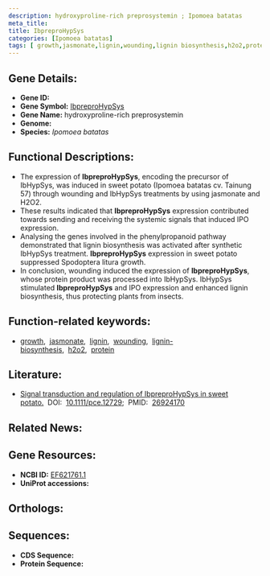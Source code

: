 ```yaml
---
description: hydroxyproline-rich preprosystemin ; Ipomoea batatas
meta_title:
title: IbpreproHypSys
categories: [Ipomoea batatas]
tags: [ growth,jasmonate,lignin,wounding,lignin biosynthesis,h2o2,protein ]
---
```


## Gene Details:
- **Gene ID:** []()
- **Gene Symbol:** <u>IbpreproHypSys</u>
- **Gene Name:** hydroxyproline-rich preprosystemin
- **Genome:** []()
- **Species:** *Ipomoea batatas*

## Functional Descriptions:
   - The expression of **IbpreproHypSys**, encoding the precursor of IbHypSys, was induced in sweet potato (Ipomoea batatas cv. Tainung 57) through wounding and IbHypSys treatments by using jasmonate and H2O2.
   - These results indicated that **IbpreproHypSys** expression contributed towards sending and receiving the systemic signals that induced IPO expression.
   - Analysing the genes involved in the phenylpropanoid pathway demonstrated that lignin biosynthesis was activated after synthetic IbHypSys treatment. **IbpreproHypSys** expression in sweet potato suppressed Spodoptera litura growth.
   - In conclusion, wounding induced the expression of **IbpreproHypSys**, whose protein product was processed into IbHypSys. IbHypSys stimulated **IbpreproHypSys** and IPO expression and enhanced lignin biosynthesis, thus protecting plants from insects.

## Function-related keywords:
   - [growth](/tags/growth/),&nbsp;&nbsp;[jasmonate](/tags/jasmonate/),&nbsp;&nbsp;[lignin](/tags/lignin/),&nbsp;&nbsp;[wounding](/tags/wounding/),&nbsp;&nbsp;[lignin-biosynthesis](/tags/lignin-biosynthesis/),&nbsp;&nbsp;[h2o2](/tags/h2o2/),&nbsp;&nbsp;[protein](/tags/protein/)

## Literature:
   - [Signal transduction and regulation of IbpreproHypSys in sweet potato.](https://doi.org/10.1111/pce.12729)&nbsp;&nbsp;DOI:&nbsp;&nbsp;[10.1111/pce.12729](https://doi.org/10.1111/pce.12729);&nbsp;&nbsp;PMID:&nbsp;&nbsp;[26924170](https://pubmed.ncbi.nlm.nih.gov/26924170/)

## Related News:

## Gene Resources:
- **NCBI ID:**  [EF621761.1](https://www.ncbi.nlm.nih.gov/gene/?term=EF621761.1)
- **UniProt accessions:**  [](https://www.uniprot.org/uniprotkb//entry)

## Orthologs:

## Sequences:
- **CDS Sequence:**
- **Protein Sequence:**
